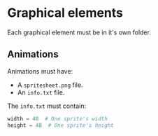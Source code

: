 # Graphical elements

Each graphical element must be in it's own folder.

## Animations

Animations must have:

* A `spritesheet.png` file.
* An `info.txt` file.

The `info.txt` must contain:
```python
width = 48  # One sprite's width
height = 48  # One sprite's height
```

